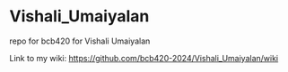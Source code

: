 # Vishali_Umaiyalan
repo for bcb420 for Vishali Umaiyalan

Link to my wiki: https://github.com/bcb420-2024/Vishali_Umaiyalan/wiki
